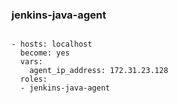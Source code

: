 ### jenkins-java-agent

```

- hosts: localhost
  become: yes
  vars:
    agent_ip_address: 172.31.23.128
  roles:
  - jenkins-java-agent

```